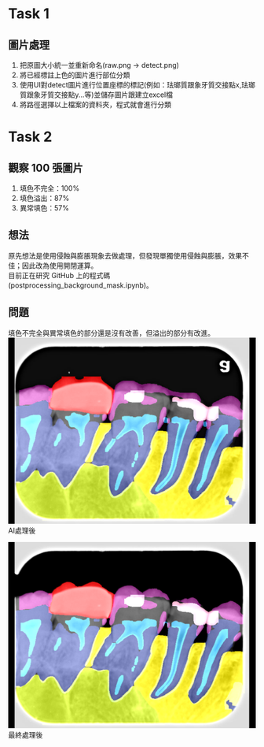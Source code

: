 # Task 1

## 圖片處理
1. 把原圖大小統一並重新命名(raw.png -> detect.png)
2. 將已經標註上色的圖片進行部位分類
3. 使用UI對detect圖片進行位置座標的標記(例如：珐瑯質跟象牙質交接點x,珐瑯質跟象牙質交接點y...等)並儲存圖片跟建立excel檔
4. 將路徑選擇以上檔案的資料夾，程式就會進行分類
                                            
# Task 2

## 觀察 100 張圖片  
1. 填色不完全：100%
2. 填色溢出：87% 
3. 異常填色：57%  

## 想法  
原先想法是使用侵蝕與膨脹現象去做處理，但發現單獨使用侵蝕與膨脹，效果不佳；因此改為使用開閉運算。  
目前正在研究 GitHub 上的程式碼 (postprocessing_background_mask.ipynb)。  

## 問題
填色不完全與異常填色的部分還是沒有改善，但溢出的部分有改進。  
![AI處理後](../img/AI_caries-0.845815-33-1214_1_2022041830.png)  
AI處理後  

![最終處理後](../img/caries-0.845815-33-1214_1_2022041830_mask.png)  
最終處理後  



